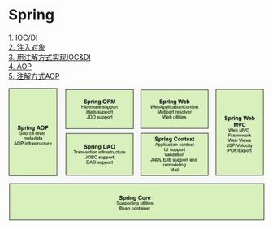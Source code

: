 Spring
===

[1. IOC/DI](./1.IOC&DI.md)<br>
[2. 注入对象](./2.注入对象.md)<br>
[3. 用注解方式实现IOC&DI](./3.用注解方式实现IOC&DI.md)<br>
[4. AOP](./4.AOP.md)<br>
[5. 注解方式AOP](./5.注解AOP.md)<br>

![img](./spring结构图.jpg)

